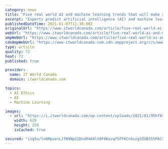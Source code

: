 ```yaml
---
category: news
title: "Five real world AI and machine learning trends that will make an impact in 2021"
excerpt: "Experts predict artificial intelligence (AI) and machine learning will enter a golden age in 2021, solving some of the hardest business problems. Machine learning trains computers to learn from data with minimal human intervention."
publishedDateTime: 2021-01-07T11:38:00Z
originalUrl: "https://www.itworldcanada.com/article/five-real-world-ai-and-machine-learning-trends-that-will-make-an-impact-in-2021/440295"
webUrl: "https://www.itworldcanada.com/article/five-real-world-ai-and-machine-learning-trends-that-will-make-an-impact-in-2021/440295"
ampWebUrl: "https://www.itworldcanada.com/article/five-real-world-ai-and-machine-learning-trends-that-will-make-an-impact-in-2021/440295?amp=1"
cdnAmpWebUrl: "https://www-itworldcanada-com.cdn.ampproject.org/c/s/www.itworldcanada.com/article/five-real-world-ai-and-machine-learning-trends-that-will-make-an-impact-in-2021/440295?amp=1"
type: article
quality: 72
heat: 72
published: true

provider:
  name: IT World Canada
  domain: itworldcanada.com

topics:
  - AI Ethics
  - AI
  - Machine Learning

images:
  - url: "https://i.itworldcanada.com/wp-content/uploads/2021/01/95hf94h48a1-620x250.png"
    width: 620
    height: 250
    isCached: true

secured: "isg5o/lo6MpuenLJfN9Np21DnoR4d4lV8FOKozqfSFFKCnSuzg3ZGBS55PACS5VW9xg6Hfh8hxbiQf5EqvVEdhMMDAZ4bUzYnc/Pv2fmNxpmELVsD0I7RllvBJKGRWRfuGns1hqFO1aToGTD1Su4Pf0q4vZT2QUbMsFqem3U9bNJUJGPRxm04WZfTelfMJnvzMTKqXFE5/8VHYM3DNSAv8MBS32d3ihATYOraB3WSIop/vO+A/8oKQpkxac3nBRiNr76+S8K8GhSK7mN3qkwMUM/dCYbABo5ERiPuisB68hTRLoiW9+09GKTPkLulCYNCa6XvP0oMtdvPQ6UeS5t6DtCXEpP4sLpPye2VeboRz8=;Z4JwTEDMPsfkUwlAHe/vtA=="
---
```


